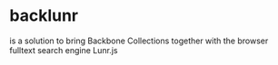 backlunr
========

is a solution to bring Backbone Collections together with the browser fulltext search engine Lunr.js